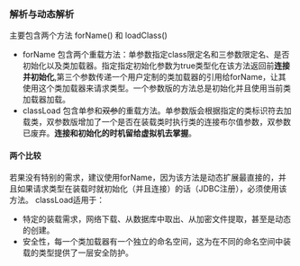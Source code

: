 ### 解析与动态解析  
主要包含两个方法 forName() 和 loadClass() 
* forName 包含两个重载方法：单参数指定class限定名和三参数限定名、是否初始化以及类加载器。指定指定初始化参数为true类型化在该方法返回前**连接并初始化**,第三个参数传递一个用户定制的类加载器的引用给forName，让其使用这个类加载器来请求类型。一个参数版的方法总是初始化并且使用当前类加载器加载。  
* classLoad 包含单参和~~双参~~的重载方法。单参数版会根据指定的类标识符去加载类，双参数版增加了一个是否在装载类时执行类的连接布尔值参数，双参数已废弃。**连接和初始化的时机留给虚拟机去掌握**。  
#### 两个比较  
若果没有特别的需求，建议使用forName，因为该方法是动态扩展最直接的，并且如果请求类型在装载时就初始化（并且连接）的话（JDBC注册），必须使用该方法。    classLoad适用于：  
* 特定的装载需求，网络下载、从数据库中取出、从加密文件提取，甚至是动态的创建。  
* 安全性，每一个类加载器有一个独立的命名空间，这为在不同的命名空间中装载的类型提供了一层安全防护。  

